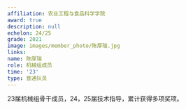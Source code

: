 ```yaml
---
affiliation: 农业工程与食品科学学院
award: true
description: null
echelon: 24/25
grade: 2021
image: images/member_photo/陈厚瑞.jpg
links:
name: 陈厚瑞
role: 机械组成员
time: '23'
type: 普通队员
---
```


23届机械组骨干成员，24，25届技术指导，累计获得多项奖项。


